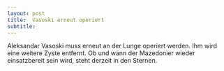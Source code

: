 ```yaml
---
layout: post
title:  Vasoski erneut operiert
subtitle:  
---
```


Aleksandar Vasoski muss erneut an der Lunge operiert werden. Ihm wird eine weitere Zyste entfernt. Ob und wann der Mazedonier wieder einsatzbereit sein wird, steht derzeit in den Sternen.


